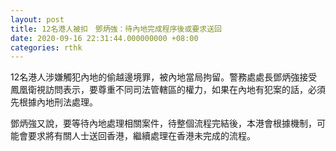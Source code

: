 ```yaml
---
layout: post
title: 12名港人被扣　鄧炳強：待內地完成程序後或要求送回
date: 2020-09-16 22:31:44.000000000 +08:00
categories: rthk
---
```


12名港人涉嫌觸犯內地的偷越邊境罪，被內地當局拘留。警務處處長鄧炳強接受鳳凰衛視訪問表示，要尊重不同司法管轄區的權力，如果在內地有犯案的話，必須先根據內地刑法處理。

鄧炳強又說，要等待內地處理相關案件，待整個流程完結後，本港會根據機制，可能會要求將有關人士送回香港，繼續處理在香港未完成的流程。
